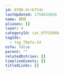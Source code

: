 ```yaml
---
id: 0780-drrb7tdv
lastUpdated: 1754633624
name: 飓母
aliases: []
layer: 4
categoryId: cat_OfFSSbRb
tagIds:
  - tag_TRpfu-I4
nsfw: false
parent: ""
relatedEntries: []
timelineEvents: []
titledLinks: []
---
```


